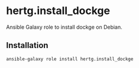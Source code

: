 # hertg.install_dockge

Ansible Galaxy role to install dockge on Debian.

## Installation

```
ansible-galaxy role install hertg.install_dockge
```
